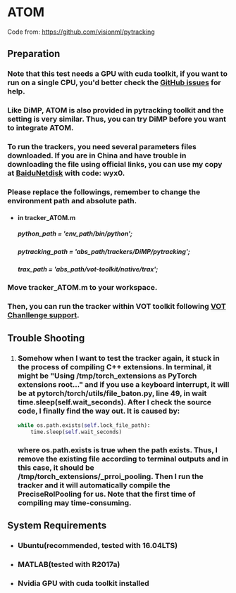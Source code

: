 # ATOM

Code from: https://github.com/visionml/pytracking



## Preparation

### Note that this test needs a GPU with cuda toolkit, if you want to run on a single CPU, you'd better check the [GitHub issues](https://github.com/visionml/pytracking/issues?q=) for help.

### Like DiMP, ATOM is also provided in pytracking toolkit and the setting is very similar. Thus, you can try DiMP before you want to integrate ATOM.

### To run the trackers, you need several parameters files downloaded. If you are in China and have trouble in downloading the file using official links, you can use my copy at [BaiduNetdisk](https://pan.baidu.com/s/1cj6ozS0OTWwOIghurwG-zw) with code: wyx0.

### Please replace the followings, remember to change the environment path and absolute path.

- #### in tracker_ATOM.m

  ##### python_path = 'env_path/bin/python';

  ##### pytracking_path = 'abs_path/trackers/DiMP/pytracking';

  ##### trax_path = 'abs_path/vot-toolkit/native/trax';

### Move tracker_ATOM.m to your workspace.

### Then, you can run the tracker within VOT toolkit following [VOT Chanllenge support](http://www.votchallenge.net/howto/).



## Trouble Shooting

1. ### Somehow when I want to test the tracker again, it stuck in the process of compiling C++ extensions. In terminal, it might be "Using /tmp/torch_extensions as PyTorch extensions root..." and if you use a keyboard interrupt, it will be at pytorch/torch/utils/file_baton.py, line 49, in wait time.sleep(self.wait_seconds). After I check the source code, I finally find the way out. It is caused by:

   ```python
   while os.path.exists(self.lock_file_path):
       time.sleep(self.wait_seconds)
   ```

   ### where os.path.exists is true when the path exists. Thus, I remove the existing file according to terminal outputs and in this case, it should be /tmp/torch_extensions/_prroi_pooling. Then I run the tracker and it will automatically compile the PreciseRoIPooling for us. Note that the first time of compiling may time-consuming.



## System Requirements

- ### Ubuntu(recommended, tested with 16.04LTS)

- ### MATLAB(tested with R2017a)

- ### Nvidia GPU with cuda toolkit installed